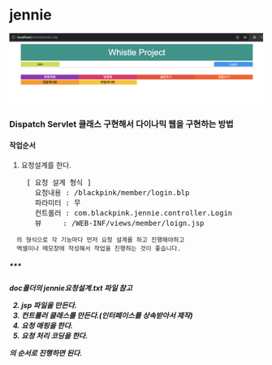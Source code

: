 # jennie
<img src="https://github.com/eunsII/jennie/blob/main/doc/main.png?raw=true" width="500px" height="auto">

<h3>Dispatch Servlet 클래스 구현해서 다이나믹 웹을 구현하는 방법</h3>

<h4>작업순서</h4>

1. 요청설계를 한다.
<pre>
    [ 요청 설계 형식 ]
      요청내용 : /blackpink/member/login.blp
      파라미터 : 무
      컨트롤러 : com.blackpink.jennie.controller.Login
      뷰     : /WEB-INF/views/member/loign.jsp
</pre>
      
      의 형식으로 각 기능마다 먼저 요청 설계를 하고 진행해야하고
      엑셀이나 메모장에 작성해서 작업을 진행하는 것이 좋습니다.

<h5>***<h5>
doc폴더의 jennie요청설계.txt 파일 참고

2. jsp 파일을 만든다.
3. 컨트롤러 클래스를 만든다.(인터페이스를 상속받아서 제작)
4. 요청 매핑을 한다.
5. 요청 처리 코딩을 한다.

의 순서로 진행하면 된다.
